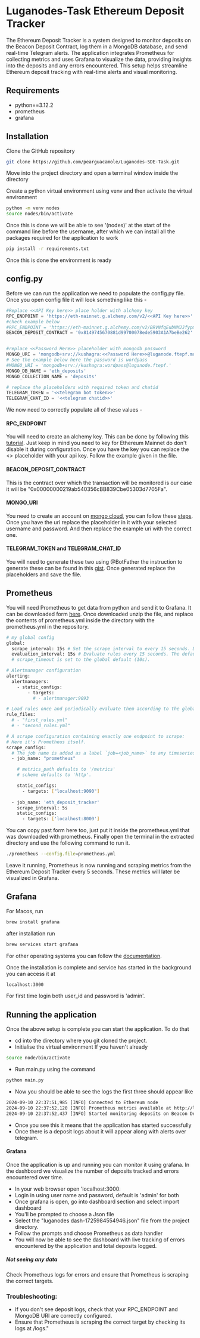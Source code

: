 # Luganodes-Task   Ethereum Deposit Tracker

The Ethereum Deposit Tracker is a system designed to monitor deposits on the Beacon Deposit Contract, log them in a MongoDB database, and send real-time Telegram alerts. The application integrates Prometheus for collecting metrics and uses Grafana to visualize the data, providing insights into the deposits and any errors encountered. This setup helps streamline Ethereum deposit tracking with real-time alerts and visual monitoring.

## Requirements
- python==3.12.2 
- prometheus
- grafana

## Installation

Clone the GitHub repository 

```bash
git clone https://github.com/pearguacamole/Luganodes-SDE-Task.git
```
Move into the project directory and open a terminal window inside the directory

Create a python virtual environment using venv and then activate the virtual environment

```bash
python -m venv nodes
source nodes/bin/activate
```
Once this is done we will be able to see '(nodes)' at the start of the command line before the username, after which we can install all the packages required for the application to work

```bash
pip install -r requirements.txt
```
Once this is done the environment is ready

## config.py

Before we can run the application we need to populate the config.py file. Once you open config file it will look something like this - 
```python
#Replace <<API Key here>> place holder with alchemy key
RPC_ENDPOINT = 'https://eth-mainnet.g.alchemy.com/v2/<<API Key here>>'
#check example below
#RPC_ENDPOINT = 'https://eth-mainnet.g.alchemy.com/v2/BRVNfqEubNMJJfypmMCsggWcwM-JefkA'
BEACON_DEPOSIT_CONTRACT = '0x8149745670881d99700078ede5903A1A7beBe262'


#replace <<Password Here>> placeholder with mongodb password
MONGO_URI = 'mongodb+srv://kushagra:<<Password Here>>@luganode.ftepf.mongodb.net/?'
# See the example below here the password is wordpass
#MONGO_URI = 'mongodb+srv://kushagra:wordpass@luganode.ftepf.'
MONGO_DB_NAME = 'eth_deposits'
MONGO_COLLECTION_NAME = 'deposits'

# replace the placeholders with required token and chatid
TELEGRAM_TOKEN = '<<telegram bot token>>'
TELEGRAM_CHAT_ID = '<<telegram chatid>>'
```
We now need to correctly populate all of these values - 
#### RPC_ENDPOINT
You will need to create an alchemy key. This can be done by following this [tutorial](https://www.alchemy.com/support/how-to-create-a-new-alchemy-api-key). Just keep in mind you need to key for Ethereum Mainnet do don't disable it during configuration. Once you have the key you can replace the <<API Key here>> placeholder with your api key. Follow the example given in the file.

#### BEACON_DEPOSIT_CONTRACT
This is the contract over which the transaction will be monitored is our case it will be "0x00000000219ab540356cBB839Cbe05303d7705Fa".

#### MONGO_URI
You need to create an account on [mongo cloud](https://cloud.mongodb.com/), you can follow these [steps](https://scribehow.com/shared/Creating_and_Managing_a_New_MongoDB_Atlas_Project__9AIzqzr8T6-8ch8zvmrXoQ). Once you have the uri replace the placeholder in it with your selected username and password. And then replace the example uri with the correct one.

#### TELEGRAM_TOKEN and TELEGRAM_CHAT_ID
 You will need to generate these two using @BotFather the instruction to generate these can be found in this [gist](https://gist.github.com/nafiesl/4ad622f344cd1dc3bb1ecbe468ff9f8a0). Once generated replace the placeholders and save the file.


## Prometheus
You will need Prometheus to get data from python and send it to Grafana. It can be downloaded form [here](https://prometheus.io/download/). Once downloaded unzip the file, and replace the contents of prometheus.yml inside the directory with the prometheus.yml in the repository.
```bash
# my global config
global:
  scrape_interval: 15s # Set the scrape interval to every 15 seconds. Default is every 1 minute.
  evaluation_interval: 15s # Evaluate rules every 15 seconds. The default is every 1 minute.
  # scrape_timeout is set to the global default (10s).

# Alertmanager configuration
alerting:
  alertmanagers:
    - static_configs:
        - targets:
          # - alertmanager:9093

# Load rules once and periodically evaluate them according to the global 'evaluation_interval'.
rule_files:
  # - "first_rules.yml"
  # - "second_rules.yml"

# A scrape configuration containing exactly one endpoint to scrape:
# Here it's Prometheus itself.
scrape_configs:
  # The job name is added as a label `job=<job_name>` to any timeseries scraped from this config.
  - job_name: "prometheus"

    # metrics_path defaults to '/metrics'
    # scheme defaults to 'http'.

    static_configs:
      - targets: ["localhost:9090"]
      
  - job_name: 'eth_deposit_tracker'
    scrape_interval: 5s
    static_configs:
      - targets: ['localhost:8000'] 
```
You can copy past form here too, just put it inside the prometheus.yml that was downloaded with prometheus. Finally open the terminal in the extracted directory and use the following command to run it.
```bash
./prometheus --config.file=prometheus.yml
```
Leave it running, Prometheus is now running and scraping metrics from the Ethereum Deposit Tracker every 5 seconds. These metrics will later be visualized in Grafana.

## Grafana
For Macos, run 
```bash
brew install grafana
```
after installation run 
```bash
brew services start grafana
```

For other operating systems you can follow the [documentation](https://grafana.com/docs/grafana/latest/setup-grafana/installation/).

Once the installation is complete and service has started in the background you can access it at 
```bash
localhost:3000
```
For first time login both user_id and password is 'admin'.

## Running the application
Once the above setup is complete you can start the application. To do that
- cd into the directory where you git cloned the project.
- Initialise the virtual environment If you haven't already
```bash
source node/bin/activate
```
- Run main.py using the command
```bash
python main.py
```
- Now you should be able to see the logs the first three should appear like 
```txt
2024-09-10 22:37:51,985 [INFO] Connected to Ethereum node
2024-09-10 22:37:52,120 [INFO] Prometheus metrics available at http://localhost:8000
2024-09-10 22:37:52,437 [INFO] Started monitoring deposits on Beacon Deposit Contract
```
- Once you see this it means that the application has started successfully
- Once there is a deposit logs about it will appear along with alerts over telegram.
#### Grafana
Once the application is up and running you can monitor it using grafana. In the dashboard we visualize the number of deposits tracked and errors encountered over time.
- In your web browser open 'localhost:3000:
- Login in using user name and password, default is 'admin' for both
- Once grafana is open, go into dashboard section and select import dashboard
- You'll be prompted to choose a Json file
- Select the "luganodes dash-1725984554946.json" file from the project directory.
- Follow the prompts and choose Prometheus as data handler
- You will now be able to see the dashboard with live tracking of errors encountered by the application and total deposits logged.
##### Not seeing any data
Check Prometheus logs for errors and ensure that Prometheus is scraping the correct targets.

### Troubleshooting:
- If you don't see deposit logs, check that your RPC_ENDPOINT and MongoDB URI are correctly configured.
- Ensure that Prometheus is scraping the correct target by checking its logs at <Prometheus directory>/logs."
